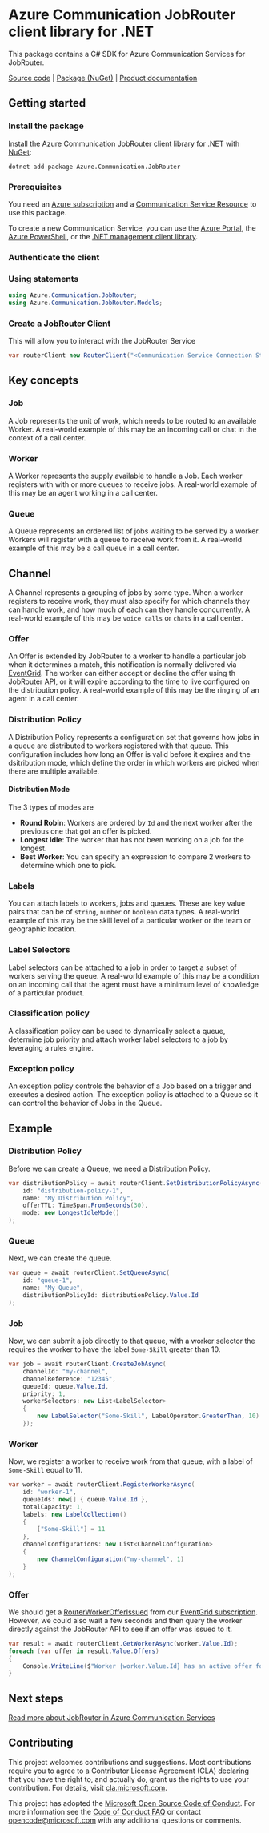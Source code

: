 # Azure Communication JobRouter client library for .NET

This package contains a C# SDK for Azure Communication Services for JobRouter.

[Source code][source] | [Package (NuGet)][package] | [Product documentation][product_docs]


## Getting started

### Install the package
Install the Azure Communication JobRouter client library for .NET with [NuGet][nuget]:

```dotnetcli
dotnet add package Azure.Communication.JobRouter 
``` 

### Prerequisites
You need an [Azure subscription][azure_sub] and a [Communication Service Resource][communication_resource_docs] to use this package.

To create a new Communication Service, you can use the [Azure Portal][communication_resource_create_portal], the [Azure PowerShell][communication_resource_create_power_shell], or the [.NET management client library][communication_resource_create_net].

### Authenticate the client

### Using statements
```C# Snippet:Azure_Communication_JobRouter_Tests_Samples_UsingStatements
using Azure.Communication.JobRouter;
using Azure.Communication.JobRouter.Models;
```

### Create a JobRouter Client

This will allow you to interact with the JobRouter Service
```C#
var routerClient new RouterClient("<Communication Service Connection String>");
```


## Key concepts

### Job
A Job represents the unit of work, which needs to be routed to an available Worker. 
A real-world example of this may be an incoming call or chat in the context of a call center.

### Worker
A Worker represents the supply available to handle a Job. Each worker registers with with or more queues to receive jobs.
A real-world example of this may be an agent working in a call center.

### Queue
A Queue represents an ordered list of jobs waiting to be served by a worker.  Workers will register with a queue to receive work from it.
A real-world example of this may be a call queue in a call center.

## Channel
A Channel represents a grouping of jobs by some type.  When a worker registers to receive work, they must also specify for which channels they can handle work, and how much of each can they handle concurrently.
A real-world example of this may be `voice calls` or `chats` in a call center.

### Offer
An Offer is extended by JobRouter to a worker to handle a particular job when it determines a match, this notification is normally delivered via [EventGrid][subscribe_events].  The worker can either accept or decline the offer using th JobRouter API, or it will expire according to the time to live configured on the distribution policy.
A real-world example of this may be the ringing of an agent in a call center.

### Distribution Policy
A Distribution Policy represents a configuration set that governs how jobs in a queue are distributed to workers registered with that queue.
This configuration includes how long an Offer is valid before it expires and the dsitribution mode, which define the order in which workers are picked when there are multiple available.

#### Distribution Mode
The 3 types of modes are
- **Round Robin**: Workers are ordered by `Id` and the next worker after the previous one that got an offer is picked.
- **Longest Idle**: The worker that has not been working on a job for the longest.
- **Best Worker**: You can specify an expression to compare 2 workers to determine which one to pick.

### Labels
You can attach labels to workers, jobs and queues.  These are key value pairs that can be of `string`, `number` or `boolean` data types.
A real-world example of this may be the skill level of a particular worker or the team or geographic location.

### Label Selectors
Label selectors can be attached to a job in order to target a subset of workers serving the queue.
A real-world example of this may be a condition on an incoming call that the agent must have a minimum level of knowledge of a particular product.

### Classification policy
A classification policy can be used to dynamically select a queue, determine job priority and attach worker label selectors to a job by leveraging a rules engine.

### Exception policy
An exception policy controls the behavior of a Job based on a trigger and executes a desired action. The exception policy is attached to a Queue so it can control the behavior of Jobs in the Queue.


## Example

### Distribution Policy
Before we can create a Queue, we need a Distribution Policy.

```C# Snippet:Azure_Communication_JobRouter_Tests_Samples_DistributionPolicy
var distributionPolicy = await routerClient.SetDistributionPolicyAsync(
    id: "distribution-policy-1",
    name: "My Distribution Policy",
    offerTTL: TimeSpan.FromSeconds(30),
    mode: new LongestIdleMode()
);
```

### Queue
Next, we can create the queue.
```C# Snippet:Azure_Communication_JobRouter_Tests_Samples_Queue
var queue = await routerClient.SetQueueAsync(
    id: "queue-1",
    name: "My Queue",
    distributionPolicyId: distributionPolicy.Value.Id
);
```

### Job
Now, we can submit a job directly to that queue, with a worker selector the requires the worker to have the label `Some-Skill` greater than 10.
```C# Snippet:Azure_Communication_JobRouter_Tests_Samples_Job
var job = await routerClient.CreateJobAsync(
    channelId: "my-channel",
    channelReference: "12345",
    queueId: queue.Value.Id,
    priority: 1,
    workerSelectors: new List<LabelSelector>
    {
        new LabelSelector("Some-Skill", LabelOperator.GreaterThan, 10)
    });
```

### Worker
Now, we register a worker to receive work from that queue, with a label of `Some-Skill` equal to 11.
```C# Snippet:Azure_Communication_JobRouter_Tests_Samples_RegisterWorker
var worker = await routerClient.RegisterWorkerAsync(
    id: "worker-1",
    queueIds: new[] { queue.Value.Id },
    totalCapacity: 1,
    labels: new LabelCollection()
    {
        ["Some-Skill"] = 11
    },
    channelConfigurations: new List<ChannelConfiguration>
    {
        new ChannelConfiguration("my-channel", 1)
    }
);
```

### Offer
We should get a [RouterWorkerOfferIssued][offer_issued_event_schema] from our [EventGrid subscription][subscribe_events].
However, we could also wait a few seconds and then query the worker directly against the JobRouter API to see if an offer was issued to it.
```C# Snippet:Azure_Communication_JobRouter_Tests_Samples_QueryWorker
var result = await routerClient.GetWorkerAsync(worker.Value.Id);
foreach (var offer in result.Value.Offers)
{
    Console.WriteLine($"Worker {worker.Value.Id} has an active offer for job {offer.JobId}");
}
```

## Next steps
[Read more about JobRouter in Azure Communication Services][nextsteps]

## Contributing
This project welcomes contributions and suggestions. Most contributions require you to agree to a Contributor License Agreement (CLA) declaring that you have the right to, and actually do, grant us the rights to use your contribution. For details, visit [cla.microsoft.com][cla].

This project has adopted the [Microsoft Open Source Code of Conduct][coc]. For more information see the [Code of Conduct FAQ][coc_faq] or contact [opencode@microsoft.com][coc_contact] with any additional questions or comments.

<!-- LINKS -->
[azure_sub]: https://azure.microsoft.com/free/dotnet/
[cla]: https://cla.microsoft.com
[coc]: https://opensource.microsoft.com/codeofconduct/
[coc_faq]: https://opensource.microsoft.com/codeofconduct/faq/
[coc_contact]: mailto:opencode@microsoft.com
[nuget]: https://www.nuget.org/
[netstandars2mappings]:https://github.com/dotnet/standard/blob/master/docs/versions.md
[useraccesstokens]:https://docs.microsoft.com/azure/communication-services/quickstarts/access-tokens?pivots=programming-language-csharp
[communication_resource_docs]: https://docs.microsoft.com/azure/communication-services/quickstarts/create-communication-resource?tabs=windows&pivots=platform-azp
[communication_resource_create_portal]:  https://docs.microsoft.com/azure/communication-services/quickstarts/create-communication-resource?tabs=windows&pivots=platform-azp
[communication_resource_create_power_shell]: https://docs.microsoft.com/powershell/module/az.communication/new-azcommunicationservice
[communication_resource_create_net]: https://docs.microsoft.com/azure/communication-services/quickstarts/create-communication-resource?tabs=windows&pivots=platform-net
[nextsteps]:https://docs.microsoft.com/en-us/azure/communication-services/concepts/router/concepts
[source]: https://github.com/Azure/azure-sdk-for-net/tree/main/sdk/communication/Azure.Communication.JobRouter/src
[product_docs]: https://docs.microsoft.com/azure/communication-services/overview
[package]: https://www.nuget.org/packages/Azure.Communication.JobRouter
[classification_concepts]: https://docs.microsoft.com/en-us/azure/communication-services/concepts/router/classification-concepts
[subscribe_events]: https://docs.microsoft.com/en-us/azure/communication-services/how-tos/router-sdk/subscribe-events
[offer_issued_event_schema]: https://docs.microsoft.com/en-us/azure/communication-services/how-tos/router-sdk/subscribe-events#microsoftcommunicationrouterworkerofferissued
